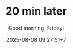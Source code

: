 ---
layout: layouts/page.njk
date: 2025-08-08 09:27:51+7
title: 20 min later
subtitle: Good morning, Friday!
image:
icaption:
quote: "A great relationship is about  two things: first, appreciating the similarities, and secon, respecting the differences."
qcaption: Unknown 
cite: blog.innertune.com
tags: 
 - post
# - abundance
# - book
# - coding
# - date #show posts on this date
# - jp
# - life
# - my
# - nxtstp
# - sdee
# - selfimprovement
# - th
# - tool
# - viaflow
---